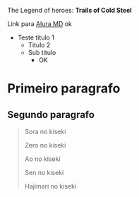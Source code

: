 The Legend of heroes: **Trails of Cold Steel**

Link para [Alura MD](https://www.alura.com.br/artigos/como-trabalhar-com-markdown) ok

* Teste titulo 1 
    * Titulo 2
    * Sub titulo
        * OK

# Primeiro paragrafo

## Segundo paragrafo

> Sora no kiseki
>
> Zero no kiseki
>
> Ao no kiseki
>
> Sen no kiseki
>
> Hajimari no kiseki
